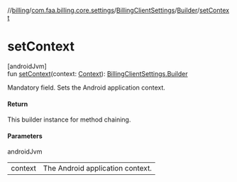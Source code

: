 //[billing](../../../../index.md)/[com.faa.billing.core.settings](../../index.md)/[BillingClientSettings](../index.md)/[Builder](index.md)/[setContext](set-context.md)

# setContext

[androidJvm]\
fun [setContext](set-context.md)(context: [Context](https://developer.android.com/reference/kotlin/android/content/Context.html)): [BillingClientSettings.Builder](index.md)

Mandatory field. Sets the Android application context.

#### Return

This builder instance for method chaining.

#### Parameters

androidJvm

| | |
|---|---|
| context | The Android application context. |
